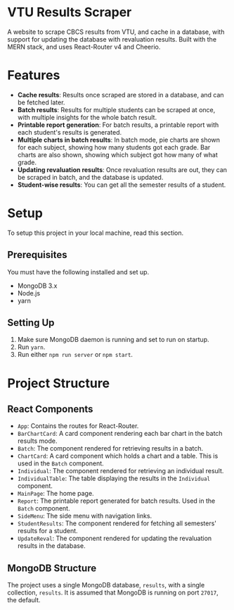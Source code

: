 # VTU Results Scraper
A website to scrape CBCS results from VTU, and cache in a database, with support for updating the database with revaluation results. Built with the MERN stack, and uses React-Router v4 and Cheerio.  

# Features
* **Cache results**: Results once scraped are stored in a database, and can be fetched later.
* **Batch results**: Results for multiple students can be scraped at once, with multiple insights for the whole batch result.
* **Printable report generation**: For batch results, a printable report with each student's results is generated.
* **Multiple charts in batch results**: In batch mode, pie charts are shown for each subject, showing how many students got each grade. Bar charts are also shown, showing which subject got how many of what grade.
* **Updating revaluation results**: Once revaluation results are out, they can be scraped in batch, and the database is updated.
* **Student-wise results**: You can get all the semester results of a student.

# Setup
To setup this project in your local machine, read this section.

## Prerequisites
You must have the following installed and set up.
* MongoDB 3.x
* Node.js
* yarn

## Setting Up
1. Make sure MongoDB daemon is running and set to run on startup.
2. Run `yarn`.
3. Run either `npm run server` or `npm start`.

# Project Structure
## React Components
* `App`: Contains the routes for React-Router.
* `BarChartCard`: A card component rendering each bar chart in the batch results mode.
* `Batch`: The component rendered for retrieving results in a batch.
* `ChartCard`: A card component which holds a chart and a table. This is used in the `Batch` component.
* `Individual`: The component rendered for retrieving an individual result.
* `IndividualTable`: The table displaying the results in the `Individual` component.
* `MainPage`: The home page.
* `Report`: The printable report generated for batch results. Used in the `Batch` component.
* `SideMenu`: The side menu with navigation links.
* `StudentResults`: The component rendered for fetching all semesters' results for a student.
* `UpdateReval`: The component rendered for updating the revaluation results in the database.

## MongoDB Structure
The project uses a single MongoDB database, `results`, with a single collection, `results`. It is assumed that MongoDB is running on port `27017`, the default.

